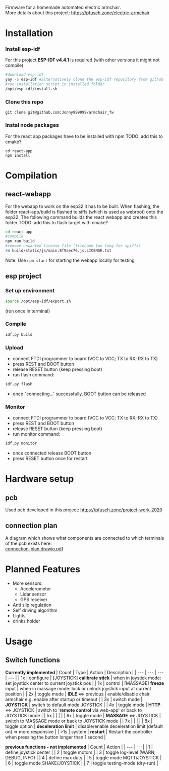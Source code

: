 Firmware for a homemade automated electric armchair.  
More details about this project: https://pfusch.zone/electric-armchair


# Installation
### Install esp-idf
For this project **ESP-IDF v4.4.1** is required (with other versions it might not compile)
```bash
#download esp-idf
yay -S esp-idf #alternatively clone the esp-idf repository from github
#run installation script in installed folder
/opt/esp-idf/install.sh
```
### Clone this repo
```
git clone git@github.com:Jonny999999/armchair_fw
```
### Instal node packages
For the react app packages have to be installed with npm TODO: add this to cmake?
```
cd react-app
npm install
```



# Compilation
## react-webapp
For the webapp to work on the esp32 it has to be built.
When flashing, the folder react-app/build is flashed to siffs (which is used as webroot) onto the esp32.
The following command builds the react webapp and creates this folder
TODO: add this to flash target with cmake?
```bash
cd react-app
#compile
npm run build
#remove unwanted license file (filename too long for spiffs)
rm build/static/js/main.8f9aec76.js.LICENSE.txt
```
Note: Use `npm start` for starting the webapp locally for testing

## esp project
### Set up environment
```bash
source /opt/esp-idf/export.sh
```
(run once in terminal)

### Compile
```bash
idf.py build
```

### Upload
- connect FTDI programmer to board (VCC to VCC; TX to RX; RX to TX)
- press REST and BOOT button
- release RESET button (keep pressing boot)
- run flash command:
```bash
idf.py flash
```
- once "connecting...' successfully, BOOT button can be released

### Monitor
- connect FTDI programmer to board (VCC to VCC; TX to RX; RX to TX)
- press REST and BOOT button
- release RESET button (keep pressing boot)
- run monitor command:
```bash
idf.py monitor
```
- once connected release BOOT button
- press RESET button once for restart



# Hardware setup
## pcb
Used pcb developed in this project: https://pfusch.zone/project-work-2020

## connection plan
A diagram which shows what components are connected to which terminals of the pcb exists here:  
[connection-plan.drawio.pdf](connection-plan.drawio.pdf)



# Planned Features
- More sensors:
  - Accelerometer
  - Lidar sensor
  - GPS receiver
- Anti slip regulation
- Self driving algorithm
- Lights
- drinks holder



# Usage
## Switch functions
**Currently implemented**
| Count | Type | Action | Description |
| --- | --- | --- | --- |
| 1x | configure | [JOYSTICK] **calibrate stick** | when in joystick mode: set joystick center to current joystick pos |
| 1x | control | [MASSAGE] **freeze** input | when in massage mode: lock or unlock joystick input at current position |
| 2x | toggle mode | **IDLE** <=> previous | enable/disable chair armchair e.g. enable after startup or timeout |
| 3x | switch mode | **JOYSTICK** | switch to default mode JOYSTICK |
| 4x | toggle mode | **HTTP** <=> JOYSTICK | switch to '**remote control** via web-app' or back to JOYSTICK mode |
| 5x | | | |
| 6x | toggle mode | **MASSAGE** <=> JOYSTICK | switch to MASSAGE mode or back to JOYSTICK mode |
| 7x | | | |
| 8x | toggle option | **deceleration limit** | disable/enable deceleration limit (default on) => more responsive |
| >1s | system | **restart** | Restart the controller when pressing the button longer than 1 second | 



**previous functions - not implemented**
| Count | Action |
| --- | ---|
| 1 | define joystick center |
| 2 | toggle motors |
| 3 | toggle log-level (WARN, DEBUG, INFO) |
| 4 | define max duty |
| 5 | toggle mode MQTT/JOYSTICK |
| 6 | toggle mode SHAKE/JOYSTICK |
| 7 | toggle testing-mode (dry-run) |
